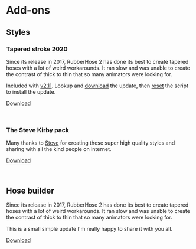# Add-ons

## Styles
### Tapered stroke 2020
<Screenshot 
    url="/rubberhose2/addons-taper2020.gif" 
    alt="RH2 Tapered hose 2020"
    width="350px" 
    left />

Since its release in 2017, RubberHose 2 has done its best to create tapered hoses with a lot of weird workarounds. It ran slow and was unable to create the contrast of thick to thin that so many animators were looking for. 

Included with [v2.11](changelog.html#_2-11). Lookup and [download](http://license.battleaxe.co) the update, then [reset](manage.html#reset-everything) the script to install the update. 

<a href="http://battleaxe.co/overlord" class="nav-link action-button">Download</a>

<br />

### The Steve Kirby pack

<Screenshot 
    url="/rubberhose2/addons-kirby.gif" 
    alt="RH2 build buttons"
    width="350px" 
    right />

Many thanks to [Steve](https://stevekirby.co.uk/) for creating these super high quality styles and sharing with all the kind people on internet.

<a href="http://battleaxe.co/overlord" class="nav-link action-button">Download</a>

<br />

## Hose builder
<Screenshot 
    url="/rubberhose2/addon-taper2020.gif" 
    alt="RH2 build buttons"
    width="350px" 
    left />

Since its release in 2017, RubberHose 2 has done its best to create tapered hoses with a lot of weird workarounds. It ran slow and was unable to create the contrast of thick to thin that so many animators were looking for. 

This is a small simple update I'm really happy to share it with you all. 

<a href="http://battleaxe.co/overlord" class="nav-link action-button">Download</a>